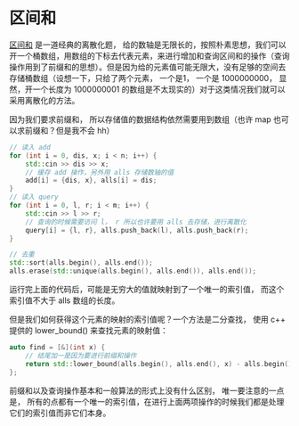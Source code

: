 # 区间和

[区间和](https://www.acwing.com/problem/content/804/) 是一道经典的离散化题， 给的数轴是无限长的，按照朴素思想，我们可以开一个桶数组，用数组的下标去代表元素，来进行增加和查询区间和的操作（查询操作用到了前缀和的思想）。但是因为给的元素值可能无限大，没有足够的空间去存储桶数组（设想一下，只给了两个元素， 一个是1， 一个是 1000000000， 显然，开一个长度为 1000000001 的数组是不太现实的）对于这类情况我们就可以采用离散化的方法。

因为我们要求前缀和， 所以存储值的数据结构依然需要用到数组（也许 map 也可以求前缀和？但是我不会 hh）

```cpp
// 读入 add
for (int i = 0, dis, x; i < n; i++) {
    std::cin >> dis >> x;
    // 缓存 add 操作，另外用 alls 存储数轴的值
    add[i] = {dis, x}, alls[i] = dis; 
}
// 读入 query
for (int i = 0, l, r; i < m; i++) {
    std::cin >> l >> r; 
    // 查询的时候需要访问 l， r 所以也许要用 alls 去存储，进行离散化
    query[i] = {l, r}, alls.push_back(l), alls.push_back(r); 
}
```

```cpp
// 去重
std::sort(alls.begin(), alls.end());
alls.erase(std::unique(alls.begin(), alls.end()), alls.end());
```

运行完上面的代码后，可能是无穷大的值就映射到了一个唯一的索引值， 而这个索引值不大于 alls 数组的长度。

但是我们如何获得这个元素的映射的索引值呢？一个方法是二分查找， 使用 c++ 提供的 lower\_bound() 来查找元素的映射值：

```cpp
auto find = [&](int x) {
    // 结尾加一是因为要进行前缀和操作
    return std::lower_bound(alls.begin(), alls.end(), x) - alls.begin() + 1;         
};
```

前缀和以及查询操作基本和一般算法的形式上没有什么区别， 唯一要注意的一点是， 所有的点都有一个唯一的索引值，在进行上面两项操作的时候我们都是处理它们的索引值而非它们本身。
